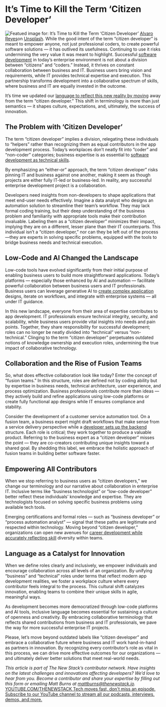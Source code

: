 # It’s Time to Kill the Term ‘Citizen Developer’
![Featued image for: It’s Time to Kill the Term ‘Citizen Developer’](https://cdn.thenewstack.io/media/2024/12/a883a32b-alvaro-reyes-lxx1hwmp67e-unsplash-1024x683.jpg)
[Alvaro Reyes](https://unsplash.com/@alvarordesign?utm_content=creditCopyText&utm_medium=referral&utm_source=unsplash)on
[Unsplash](https://unsplash.com/photos/three-men-facing-computer-monitors-LXx1hwmp67E?utm_content=creditCopyText&utm_medium=referral&utm_source=unsplash).
While the good intent of the term “citizen developer” is meant to empower anyone, not just professional coders, to create powerful software solutions — it has outlived its usefulness. Continuing to use it risks undermining the very value it was meant to highlight. Successful [software development](https://thenewstack.io/how-to-find-success-with-code-reviews/) in today’s enterprise environment is not about a division between “citizens” and “coders.” Instead, it thrives on constant collaboration between business and IT. Business users bring vision and requirements, while IT provides technical expertise and execution. This partnership transforms development into a collaborative spectrum of skills, where business and IT are equally invested in the outcome.

It’s time we updated our [language to reflect this new reality by moving](https://thenewstack.io/dart-frog-a-frontend-language-moves-to-the-backend/) away from the term “citizen developer.” This shift in terminology is more than just semantics — it shapes culture, expectations, and, ultimately, the success of innovation.

## The Problem with ‘Citizen Developer’
The term “citizen developer” implies a division, relegating these individuals to “helpers” rather than recognizing them as equal contributors in the app development process. Today’s workplaces don’t neatly fit into “coder” and “non-coder” categories; business expertise is as essential to [software development as technical skills](https://thenewstack.io/5-software-development-skills-ai-will-render-obsolete/).

By emphasizing an “either-or” approach, the term “citizen developer” risks pinning IT and business against one another, making it seem as though projects are either fully IT-led or business-led. In reality, any successful enterprise development project is a collaboration.

Developers need insights from non-developers to shape applications that meet end-user needs effectively. Imagine a data analyst who designs an automation solution to streamline their team’s workflow. They may lack formal coding training, but their deep understanding of the business problem and familiarity with appropriate tools make their contribution invaluable. Labeling them as a “citizen developer” minimizes their impact, implying they are on a different, lesser plane than their IT counterparts. This individual isn’t a “citizen developer,” nor can they be left out of the process —they are experts in solving specific problems, equipped with the tools to bridge business needs and technical execution.

## Low-Code and AI Changed the Landscape
Low-code tools have evolved significantly from their initial purpose of enabling business users to build more straightforward applications. Today’s platforms — especially those enhanced by AI and automation — facilitate powerful collaboration between business users and IT professionals. Business users can leverage generative AI to [create complex application](https://thenewstack.io/dapr-create-applications-faster-with-standardized-apis/) designs, iterate on workflows, and integrate with enterprise systems — all under IT guidance.

In this new landscape, everyone from their area of expertise contributes to app development. IT professionals ensure technical integrity, security, and scalability, while business users provide vital insights into needs and pain points. Together, they share responsibility for successful development; roles can no longer be neatly divided into “technical” versus “non-technical.” Clinging to the term “citizen developer” perpetuates outdated notions of knowledge ownership and execution roles, undermining the true impact of collaborative technology.

## Collaboration and the Rise of Fusion Teams
So, what does effective collaboration look like today? Enter the concept of “fusion teams.” In this structure, roles are defined not by coding ability but by expertise in business needs, technical architecture, user experience, and process optimization. Business professionals contribute more than ideas — they actively build and refine applications using low-code platforms or create fully functional app designs while IT ensures compliance and stability.

Consider the development of a customer service automation tool. On a fusion team, a business expert might draft workflows that make sense from a service delivery perspective while a [developer sets up the backend](https://thenewstack.io/backend-development-efficiency-the-critical-role-of-caching/) structure. Each role is critical; they work together to produce a valuable product. Referring to the business expert as a “citizen developer” misses the point — they are co-creators contributing unique insights toward a shared goal. By shedding this label, we embrace the holistic approach of fusion teams in building better software faster.

## Empowering All Contributors
When we stop referring to business users as “citizen developers,” we change our terminology and our narrative about collaboration in enterprise IT. Inclusive terms like “business technologist” or “low-code developer” better reflect these individuals’ knowledge and expertise. They are technologists focused on solving specific business problems using available tech tools.

Emerging certifications and formal roles — such as “business developer” or “process automation analyst” — signal that these paths are legitimate and respected within technology. Moving beyond “citizen developer,” organizations can open new avenues for [career development while accurately reflecting skill](https://thenewstack.io/recruiters-speak-top-skills-devs-need-for-ai-cloud-jobs/) diversity within teams.

## Language as a Catalyst for Innovation
When we define roles clearly and inclusively, we empower individuals and encourage collaboration across all levels of an organization. By unifying “business” and “technical” roles under terms that reflect modern app development realities, we foster a workplace culture where every contributor feels integral to the process. This cultural shift catalyzes innovation, enabling teams to combine their unique skills in agile, meaningful ways.

As development becomes more democratized through low-code platforms and AI tools, inclusive language becomes essential for sustaining a culture of openness and creativity. By embracing collaborative terminology that reflects shared contributions from business and IT professionals, we pave the way for more successful enterprise IT projects.

Please, let’s move beyond outdated labels like “citizen developer” and embrace a collaborative future where business and IT work hand-in-hand as partners in innovation. By recognizing every contributor’s role as vital in this process, we can drive more effective outcomes for our organizations — and ultimately deliver better solutions that meet real-world needs.

*This article is part of The New Stack’s contributor network. Have insights on the latest challenges and innovations affecting developers? We’d love to hear from you. Become a contributor and share your expertise by filling out this form or emailing Matt Burns at mattburns@thenewstack.io.*
[
YOUTUBE.COM/THENEWSTACK
Tech moves fast, don't miss an episode. Subscribe to our YouTube
channel to stream all our podcasts, interviews, demos, and more.
](https://youtube.com/thenewstack?sub_confirmation=1)